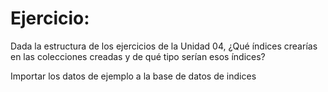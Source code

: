 # Ejercicio:

Dada la estructura de los ejercicios de la Unidad 04, ¿Qué índices crearías en las colecciones creadas y de qué tipo serían esos índices?

Importar los datos de ejemplo a la base de datos de indices

```javascript



```
